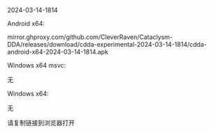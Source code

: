 2024-03-14-1814

Android x64:

mirror.ghproxy.com/github.com/CleverRaven/Cataclysm-DDA/releases/download/cdda-experimental-2024-03-14-1814/cdda-android-x64-2024-03-14-1814.apk

Windows x64 msvc:

无

Windows x64:

无

请复制链接到浏览器打开

